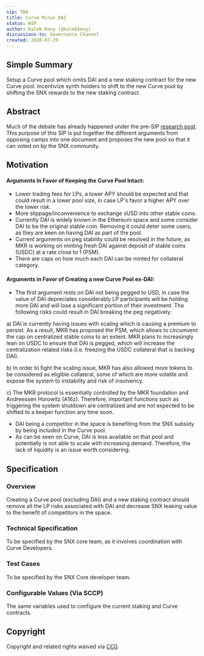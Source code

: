 ```yaml
---
sip: TBA
title: Curve Minus DAI
status: WIP
author: Kaleb Keny (@kalebkeny)
discussions-to: Governance Channel
created: 2020-07-29
---
```


<!--You can leave these HTML comments in your merged SIP and delete the visible duplicate text guides, they will not appear and may be helpful to refer to if you edit it again. This is the suggested template for new SIPs. Note that an SIP number will be assigned by an editor. When opening a pull request to submit your SIP, please use an abbreviated title in the filename, `sip-draft_title_abbrev.md`. The title should be 44 characters or less.-->

## Simple Summary

<!--"If you can't explain it simply, you don't understand it well enough." Simply describe the outcome the proposed changes intends to achieve. This should be non-technical and accessible to a casual community member.-->

Setup a Curve pool  which omits DAI and a new staking contract for the new Curve pool. Incentivize synth holders to shift to the new Curve pool by shifting the SNX rewards to the new staking contract.

## Abstract

<!--A short (~200 word) description of the proposed change, the abstract should clearly describe the proposed change. This is what *will* be done if the SIP is implemented, not *why* it should be done or *how* it will be done. If the SIP proposes deploying a new contract, write, "we propose to deploy a new contract that will do x".-->

Much of the debate has already happened under the pre-SIP [research post](https://research.synthetix.io/t/should-dai-be-removed-from-the-curve-pool/27/30). This purpose of this SIP is  put together the different arguments from opposing camps into one document and proposes the new pool so that it can voted on by the SNX community.

## Motivation

<!--This is the problem statement. This is the *why* of the SIP. It should clearly explain *why* the current state of the protocol is inadequate.  It is critical that you explain *why* the change is needed, if the SIP proposes changing how something is calculated, you must address *why* the current calculation is inaccurate or wrong. This is not the place to describe how the SIP will address the issue!-->

#### Arguments In Favor of Keeping the Curve Pool Intact:
- Lower trading fees for LPs, a lower APY should be expected and that could result in a lower pool size, in case LP's favor a higher APY over the lower risk.
- More  slippage/inconvenience to exchange sUSD into other stable coins. 
- Currently DAI is widely known in the Ethereum space and some consider DAI to be the original stable coin. Removing it could deter some users, as they are keen on having DAI as part of the pool.
- Current arguments on peg stability could be resolved in the future, as MKR is working on minting fresh DAI against deposit of stable coins (USDC) at a rate close to 1 (PSM).
- There are caps on how much each DAI can be minted for collateral category. 

#### Arguments in Favor of Creating a new Curve Pool ex-DAI:
- The first argument rests on DAI not being pegged to USD, in case the value of DAI depreciates considerably LP participants will be holding more DAI and will lose a significant portion of their investment. The following risks could result in DAI breaking the peg negatively:

a) DAI is currently having issues with scaling which is causing a premium to persist. As a result, MKR has proposed the PSM, which allows to circumvent the cap on centralized stable coins to an extent. MKR plans to increasingly lean on USDC to ensure that DAI is pegged, which will increase the centralization related risks (i.e. freezing the USDC collateral that is backing DAI).

b) In order to fight the scaling issue, MKR has also allowed more tokens to be considered as eligible collateral, some of which are more volatile and expose the system to instability and risk of insolvency.

c) The MKR protocol is essentially controlled by the MKR foundation and Andreessen Horowitz (A16z). Therefore, important functions such as triggering the system shutdown are centralized and are not expected to be shifted to a keeper function any time soon.

- DAI being a competitor in the space is benefiting from the SNX subsidy by being included in the Curve pool.
- As can be seen on Curve, DAI is less available on that pool and potentially is not able to scale with increasing demand. Therefore, the lack of liquidity is an issue worth considering.

## Specification

<!--The specification should describe the syntax and semantics of any new feature, there are five sections
1. Overview
2. Rationale
3. Technical Specification
4. Test Cases
5. Configurable Values
-->

### Overview

<!--This is a high level overview of *how* the SIP will solve the problem. The overview should clearly describe how the new feature will be implemented.-->

Creating a Curve pool (excluding DAI) and a new staking contract should remove all the LP risks associated with DAI and decrease SNX leaking value to the benefit of competitors in the space.

### Technical Specification

<!--The technical specification should outline the public API of the changes proposed. That is, changes to any of the interfaces Synthetix currently exposes or the creations of new ones.-->

To be specified by the SNX core team, as it involves coordination with Curve Developers.

### Test Cases

<!--Test cases for an implementation are mandatory for SIPs but can be included with the implementation..-->

To be specified by the SNX Core developer team.

### Configurable Values (Via SCCP)

<!--Please list all values configurable via SCCP under this implementation.-->

The same variables used to configure the current staking and Curve contracts.

## Copyright

Copyright and related rights waived via [CC0](https://creativecommons.org/publicdomain/zero/1.0/).
